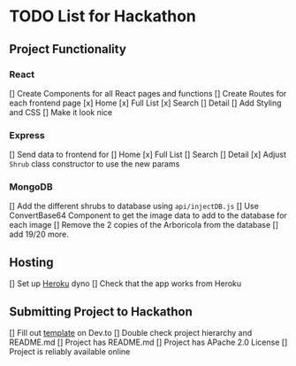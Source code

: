 # TODO List for Hackathon

## Project Functionality
### React
[] Create Components for all React pages and functions
[] Create Routes for each frontend page
    [x] Home
    [x] Full List
    [x] Search
    [] Detail
[] Add Styling and CSS
[] Make it look nice

### Express
[] Send data to frontend for
    [] Home
    [x] Full List
    [] Search
    [] Detail
[x] Adjust `Shrub` class constructor to use the new params

### MongoDB
[] Add the different shrubs to database using `api/injectDB.js`
[] Use ConvertBase64 Component to get the image data to add to the database for each image
[] Remove the 2 copies of the Arboricola from the database
[] add 19/20 more.

## Hosting
[] Set up [Heroku](https://www.heroku.com/) dyno
[] Check that the app works from Heroku

## Submitting Project to Hackathon
[] Fill out [template](https://dev.to/new/atlashackathon) on Dev.to
[] Double check project hierarchy and README.md
[] Project has README.md
[] Project has APache 2.0 License
[] Project is reliably available online